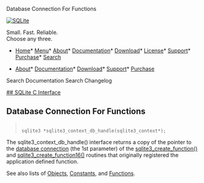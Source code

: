 




Database Connection For Functions




[![SQLite](../images/sqlite370_banner.gif)](../index.html)


Small. Fast. Reliable.  
Choose any three.


* [Home](../index.html)* [Menu](javascript:void(0))* [About](../about.html)* [Documentation](../docs.html)* [Download](../download.html)* [License](../copyright.html)* [Support](../support.html)* [Purchase](../prosupport.html)* [Search](javascript:void(0))




* [About](../about.html)* [Documentation](../docs.html)* [Download](../download.html)* [Support](../support.html)* [Purchase](../prosupport.html)






Search Documentation
Search Changelog









[## SQLite C Interface](../c3ref/intro.html)
## Database Connection For Functions




> ```
> 
> sqlite3 *sqlite3_context_db_handle(sqlite3_context*);
> 
> ```



The sqlite3\_context\_db\_handle() interface returns a copy of
the pointer to the [database connection](../c3ref/sqlite3.html) (the 1st parameter)
of the [sqlite3\_create\_function()](../c3ref/create_function.html)
and [sqlite3\_create\_function16()](../c3ref/create_function.html) routines that originally
registered the application defined function.


See also lists of
 [Objects](../c3ref/objlist.html),
 [Constants](../c3ref/constlist.html), and
 [Functions](../c3ref/funclist.html).


